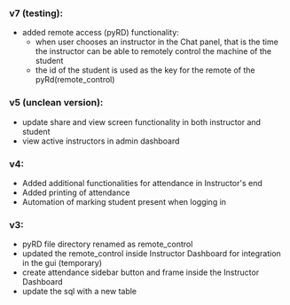### v7 (testing):
- added remote access (pyRD) functionality:
    - when user chooses an instructor in the Chat panel, that is the time the instructor can be able to remotely control the machine of the student
    - the id of the student is used as the key for the remote of the pyRd(remote_control)
### v5 (unclean version):
- update share and view screen functionality in both instructor and student
- view active instructors in admin dashboard
### v4:
- Added additional functionalities for attendance in Instructor's end
- Added printing of attendance
- Automation of marking student present when logging in
### v3:
- pyRD file directory renamed as remote_control
- updated the remote_control inside Instructor Dashboard for integration in the gui (temporary)
- create attendance sidebar button and frame inside the Instructor Dashboard
- update the sql with a new table